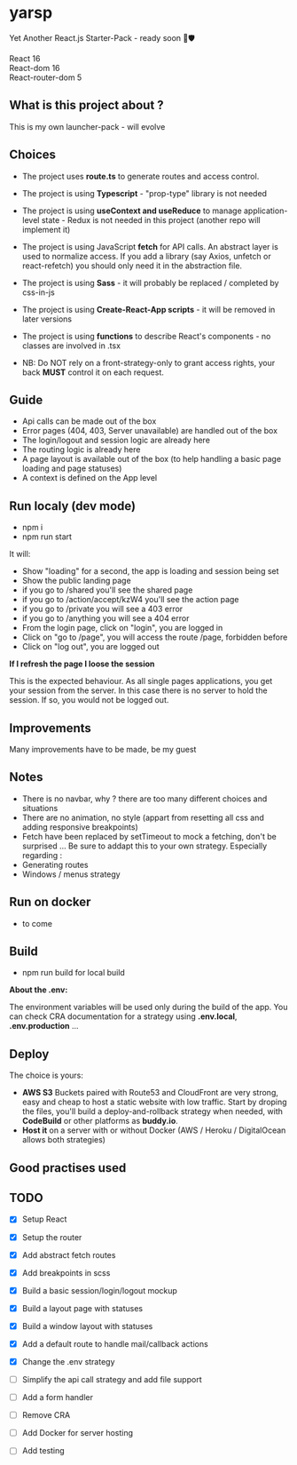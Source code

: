 # yarsp

Yet Another React.js Starter-Pack - ready soon 💎🛡 

React 16  
React-dom 16  
React-router-dom 5

## What is this project about ?

This is my own launcher-pack - will evolve

## Choices

* The project uses **route.ts** to generate routes and access control.
* The project is using **Typescript** - "prop-type" library is not needed
* The project is using **useContext and useReduce** to manage application-level state - Redux is not needed in this project (another repo will implement it)
* The project is using JavaScript **fetch** for API calls. An abstract layer is used to normalize access. If you add a library (say Axios, unfetch or react-refetch) you should only need it in the abstraction file. 
* The project is using **Sass** - it will probably be replaced / completed by css-in-js
* The project is using **Create-React-App scripts** - it will be removed in later versions
* The project is using **functions** to describe React's components - no classes are involved in .tsx

* NB: Do NOT rely on a front-strategy-only to grant access rights, your back **MUST** control it on each request.

## Guide

* Api calls can be made out of the box
* Error pages (404, 403, Server unavailable) are handled out of the box
* The login/logout and session logic are already here
* The routing logic is already here
* A page layout is available out of the box (to help handling a basic page loading and page statuses)
* A context is defined on the App level

## Run localy (dev mode)

* npm i
* npm run start

It will:
* Show "loading" for a second, the app is loading and session being set
* Show the public landing page
* if you go to /shared you'll see the shared page
* if you go to /action/accept/kzW4 you'll see the action page
* if you go to /private you will see a 403 error
* if you go to /anything you will see a 404 error
* From the login page, click on "login", you are logged in
* Click on "go to /page", you will access the route /page, forbidden before
* Click on "log out", you are logged out

**If I refresh the page I loose the session**

This is the expected behaviour. As all single pages applications, you get your session from the server. In this case there is no server to hold the session. If so, you would not be logged out.

## Improvements

Many improvements have to be made, be my guest

## Notes

* There is no navbar, why ? there are too many different choices and situations
* There are no animation, no style (appart from resetting all css and adding responsive breakpoints)
* Fetch have been replaced by setTimeout to mock a fetching, don't be surprised ...
Be sure to addapt this to your own strategy. Especially regarding :
* Generating routes
* Windows / menus strategy

## Run on docker

* to come

## Build

* npm run build for local build

**About the .env:**    

The environment variables will be used only during the build of the app. You can check CRA documentation for a strategy using **.env.local**, **.env.production** ... 

## Deploy

The choice is yours:
* **AWS S3** Buckets paired with Route53 and CloudFront are very strong, easy and cheap to host a static website with low traffic. Start by droping the files, you'll build a deploy-and-rollback strategy when needed, with **CodeBuild** or other platforms as **buddy.io**.
* **Host it** on a server with or without Docker (AWS / Heroku / DigitalOcean allows both strategies)

## Good practises used

## TODO
*[x] Setup React  
*[x] Setup the router   
*[x] Add abstract fetch routes   
*[x] Add breakpoints in scss
*[x] Build a basic session/login/logout mockup   
*[x] Build a layout page with statuses   
*[x] Build a window layout with statuses   
*[x] Add a default route to handle mail/callback actions   
*[x] Change the .env strategy  
*[ ] Simplify the api call strategy and add file support    
*[ ] Add a form handler    
*[ ] Remove CRA  
*[ ] Add Docker for server hosting   
*[ ] Add testing    
 

